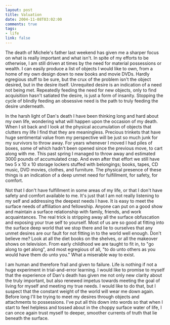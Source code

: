 ```yaml
--- 
layout: post
title: Valuation
date: 2004-11-08T03:02:00
comments: true
tags:
- life
link: false
---
```

The death of Michele's father last weekend has given me a sharper focus on what is really important and what isn't. In spite of my efforts to be otherwise, I am still driven at times by the need for material possessions or wealth. I can easily produce a list of objects I would like to own, from a home of my own design down to new books and movie DVDs. Hardly egregious stuff to be sure, but the crux of the problem isn't the object desired, but in the desire itself. Unrequited desire is an indication of a need not being met. Repeatedly feeding the need for new objects, only to find acquisition hasn't satiated the desire, is just a form of insanity. Stopping the cycle of blindly feeding an obsessive need is the path to truly feeding the desire underneath.

In the harsh light of Dan's death I have been thinking long and hard about my own life, wondering what will happen upon the occasion of my death. When I sit back and I look at the physical accumulation of objects that clutters my life I find that they are meaningless. Precious trinkets that have huge sentimental value from my perspective will be just so much junk for my survivors to throw away. For years whenever I moved I had piles of boxes, some of which hadn't been opened since the previous move, to cart along with me. This past spring I managed to throw away and estimated 3000 pounds of accumulated crap. And even after that effort we still have two 5 x 10 x 10 storage lockers stuffed with belongings; books, tapes, CD music, DVD movies, clothes, and furniture. The physical presence of these things is an indication of a deep unmet need for fulfillment, for safety, for comfort.

Not that I don't have fulfillment in some areas of my life, or that I don't have safety and comfort available to me. It's just that I am not really listening to my self and addressing the deepest needs I have. It is easy to meet the surface needs of affiliation and fellowship. Anyone can put on a good show and maintain a surface relationship with family, friends, and work acquaintances. The real trick is stripping away all the surface obfuscation and exposing your true self to yourself. Most of us are so good at fitting into the surface deep world that we stop there and lie to ourselves that any unmet desires are our fault for not fitting in to the world well enough. Don't believe me? Look at all the diet books on the shelves, or all the makeover shows on television.  From early childhood we are taught to fit in, to "go along to get along", and most egregious of all, "to do unto others as you would have them do unto you." What a miserable way to exist.

I am human and therefore frail and given to failure. Life is nothing if not a huge experiment in trial-and-error learning. I would like to promise to myself that the experience of Dan's death has given me not only new clarity about the truly important, but also renewed impetus towards meeting the goal of living for myself and meeting my true needs. I would like to do that, but I suspect that the constant weight of the world will wear me down again. Before long I'll be trying to meet my desires through objects and attachments to possessions. I've put all this down into words so that when I start to feel helpless and tossed about in the choppy surface water of life, I can once again trust myself to deeper, smoother currents of truth that lie beneath the surface.
